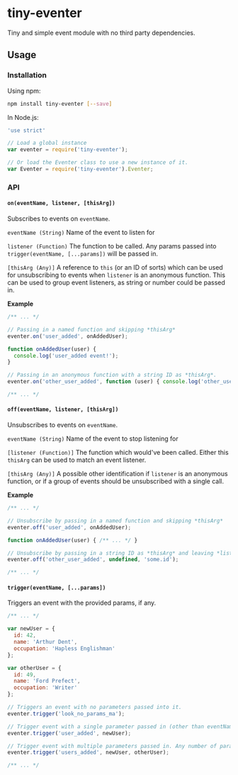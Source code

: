 # tiny-eventer

Tiny and simple event module with no third party dependencies.

## Usage

### Installation

Using npm:

```bash
npm install tiny-eventer [--save]
```

In Node.js:

```javascript
'use strict'

// Load a global instance
var eventer = require('tiny-eventer');

// Or load the Eventer class to use a new instance of it.
var Eventer = require('tiny-eventer').Eventer;
```

### API

#### `on(eventName, listener, [thisArg])`

Subscribes to events on `eventName`.

`eventName (String)` Name of the event to listen for

`listener (Function)` The function to be called. Any params passed into `trigger(eventName, [...params])` will be passed in.

`[thisArg (Any)]` A reference to `this` (or an ID of sorts) which can be used for unsubscribing to events when `listener` is an anonymous function. This can be used to group event listeners, as string or number could be passed in.

**Example**

```javascript
/** ... */

// Passing in a named function and skipping *thisArg*
eventer.on('user_added', onAddedUser);

function onAddedUser(user) {
  console.log('user_added event!');
}

// Passing in an anonymous function with a string ID as *thisArg*.
eventer.on('other_user_added', function (user) { console.log('other_user_added event!') }, 'some.id');

/** ... */
```

#### `off(eventName, listener, [thisArg])`

Unsubscribes to events on `eventName`.

`eventName (String)` Name of the event to stop listening for

`[listener (Function)]` The function which would've been called. Either this `thisArg` can be used to match an event listener.

`[thisArg (Any)]` A possible other identification if `listener` is an anonymous function, or if a group of events should be unsubscribed with a single call.

**Example**

```javascript
/** ... */

// Unsubscribe by passing in a named function and skipping *thisArg*
eventer.off('user_added', onAddedUser);

function onAddedUser(user) { /** ... */ }

// Unsubscribe by passing in a string ID as *thisArg* and leaving *listener* empty
eventer.off('other_user_added', undefined, 'some.id');

/** ... */
```

#### `trigger(eventName, [...params])`

Triggers an event with the provided params, if any.

```javascript
/** ... */

var newUser = {
  id: 42,
  name: 'Arthur Dent',
  occupation: 'Hapless Englishman'
};

var otherUser = {
  id: 49,
  name: 'Ford Prefect',
  occupation: 'Writer'
};

// Triggers an event with no parameters passed into it.
eventer.trigger('look_no_params_ma');

// Trigger event with a single parameter passed in (other than eventName, obviously).
eventer.trigger('user_added', newUser);

// Trigger event with multiple parameters passed in. Any number of parameters can be passed in.
eventer.trigger('users_added', newUser, otherUser);

/** ... */
```
